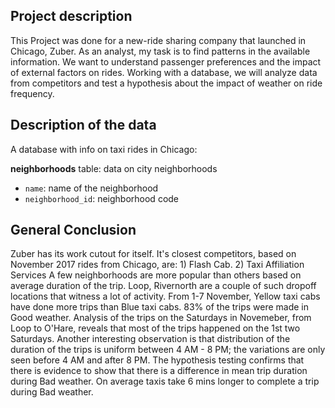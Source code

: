 ## Project description

This Project was done for a new-ride sharing company that launched in Chicago, Zuber. As an analyst, my task is to find patterns in the available information. We want to understand passenger preferences and the impact of external factors on rides.
Working with a database, we will analyze data from competitors and test a hypothesis about the impact of weather on ride frequency.


## Description of the data

A database with info on taxi rides in Chicago:

**neighborhoods** table: data on city neighborhoods

- `name`: name of the neighborhood
- `neighborhood_id`: neighborhood code

## General Conclusion

Zuber has its work cutout for itself. It's closest competitors, based on November 2017 rides from Chicago, are: 1) Flash Cab. 2) Taxi Affiliation Services
A few neighborhoods are more popular than others based on average duration of the trip. Loop, Rivernorth are a couple of such dropoff locations that witness a lot of activity.
From 1-7 November, Yellow taxi cabs have done more trips than Blue taxi cabs.
83% of the trips were made in Good weather.
Analysis of the trips on the Saturdays in Novemeber, from Loop to O'Hare, reveals that most of the trips happened on the 1st two Saturdays. Another interesting observation is that distribution of the duration of the trips is uniform between 4 AM - 8 PM; the variations are only seen before 4 AM and after 8 PM.
The hypothesis testing confirms that there is evidence to show that there is a difference in mean trip duration during Bad weather. On average taxis take 6 mins longer to complete a trip during Bad weather.
